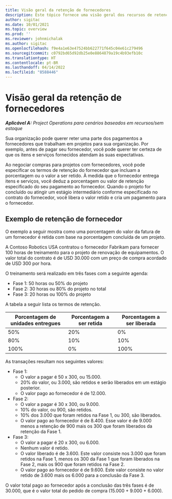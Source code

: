 ```yaml
---
title: Visão geral da retenção de fornecedores
description: Este tópico fornece uma visão geral dos recursos de retenção do fornecedor.
author: sigitac
ms.date: 10/01/2021
ms.topic: overview
ms.prod: ''
ms.reviewer: johnmichalak
ms.author: sigitac
ms.openlocfilehash: f9e4a1e63e47524bb622771f645c04e61c279496
ms.sourcegitcommit: c0792bd65d92db25e0e8864879a19c4b93efb10c
ms.translationtype: HT
ms.contentlocale: pt-BR
ms.lasthandoff: 04/14/2022
ms.locfileid: "8588446"
---
```

# <a name="vendor-retention-overview"></a>Visão geral da retenção de fornecedores

_**Aplicável A:** Project Operations para cenários baseados em recursos/sem estoque_

Sua organização pode querer reter uma parte dos pagamentos a fornecedores que trabalham em projetos para sua organização. Por exemplo, antes de pagar seu fornecedor, você pode querer ter certeza de que os itens e serviços fornecidos atendam às suas expectativas.

Ao negociar compras para projetos com fornecedores, você pode especificar os termos de retenção do fornecedor que incluam a porcentagem ou o valor a ser retido. À medida que o fornecedor entrega itens e serviços, você deduz a porcentagem ou valor de retenção especificado do seu pagamento ao fornecedor. Quando o projeto for concluído ou atingir um estágio intermediário conforme especificado no contrato do fornecedor, você libera o valor retido e cria um pagamento para o fornecedor.

## <a name="vendor-retention-example"></a>Exemplo de retenção de fornecedor

O exemplo a seguir mostra como uma porcentagem do valor da fatura de um fornecedor é retida com base na porcentagem concluída de um projeto.

A Contoso Robotics USA contratou o fornecedor Fabrikam para fornecer 100 horas de treinamento para o projeto de renovação de equipamentos. O valor total do contrato é de USD 30.000 com um preço de compra acordado de USD 300 por hora.

O treinamento será realizado em três fases com a seguinte agenda:

- Fase 1: 50 horas ou 50% do projeto
- Fase 2: 30 horas ou 80% do projeto no total
- Fase 3: 20 horas ou 100% do projeto

A tabela a seguir lista os termos de retenção.

| **Porcentagem de unidades entregues** | **Porcentagem a ser retida** | **Porcentagem a ser liberada** |
| --- | --- | --- |
| 50% | 20% | 0% |
| 80% | 10% | 10% |
| 100% | 0% | 100% |

As transações resultam nos seguintes valores:

- Fase 1:
  - O valor a pagar é 50 x 300, ou 15.000.
  - 20% do valor, ou 3.000, são retidos e serão liberados em um estágio posterior.
  - O valor pago ao fornecedor é de 12.000.
- Fase 2:
  - O valor a pagar é 30 x 300, ou 9.000.
  - 10% do valor, ou 900, são retidos.
  - 10% dos 3.000 que foram retidos na Fase 1, ou 300, são liberados.
  - O valor pago ao fornecedor é de 8.400. Esse valor é de 9.000 menos a retenção de 900 mais os 300 que foram liberados da retenção da Fase 1.
- Fase 3:
  - O valor a pagar é 20 x 300, ou 6.000.
  - Nenhum valor é retido.
  - O valor liberado é de 3.600. Este valor consiste nos 3.000 que foram retidos na Fase 1, menos os 300 da Fase 1 que foram liberados na Fase 2, mais os 900 que foram retidos na Fase 2.
  - O valor pago ao fornecedor é de 9.600. Este valor consiste no valor retido de 3.600 mais os 6.000 para a conclusão da Fase 3.

O valor total pago ao fornecedor após a conclusão das três fases é de 30.000, que é o valor total do pedido de compra (15.000 + 9.000 + 6.000).
